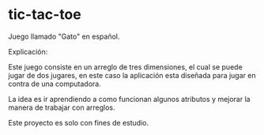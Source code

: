 # tic-tac-toe

Juego llamado "Gato" en español.  

Explicación:  

Este juego consiste en un arreglo de tres dimensiones,
el cual se puede jugar de dos jugares, en este caso la aplicación
esta diseñada para jugar en contra de una computadora.  

La idea es ir aprendiendo a como funcionan algunos atributos y mejorar
la manera de trabajar con arreglos.  

Este proyecto es solo con fines de estudio.
